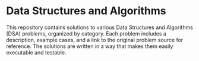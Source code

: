 # Data Structures and Algorithms

This repository contains solutions to various Data Structures and Algorithms (DSA) problems, organized by category. Each problem includes a description, example cases, and a link to the original problem source for reference. The solutions are written in a way that makes them easily executable and testable.
